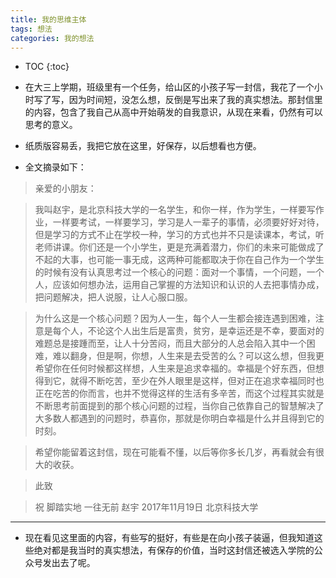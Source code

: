 ```yaml
---
title: 我的思维主体
tags: 想法
categories: 我的想法
---
```


* TOC
{:toc}


* 在大三上学期，班级里有一个任务，给山区的小孩子写一封信，我花了一个小时写了写，因为时间短，没怎么想，反倒是写出来了我的真实想法。那封信里的内容，包含了我自己从高中开始萌发的自我意识，从现在来看，仍然有可以思考的意义。

* 纸质版容易丢，我把它放在这里，好保存，以后想看也方便。

* 全文摘录如下：


>亲爱的小朋友：

>我叫赵宇，是北京科技大学的一名学生，和你一样，作为学生，一样要写作业，一样要考试，一样要学习，学习是人一辈子的事情，必须要好好对待，但是学习的方式不止在学校一种，学习的方式也并不只是读课本，考试，听老师讲课。你们还是一个小学生，更是充满着潜力，你们的未来可能做成了不起的大事，也可能一事无成，这两种可能都取决于你在自己作为一个学生的时候有没有认真思考过一个核心的问题：面对一个事情，一个问题，一个人，应该如何想办法，运用自己掌握的方法知识和认识的人去把事情办成，把问题解决，把人说服，让人心服口服。

>为什么这是一个核心问题？因为人一生，每个人一生都会接连遇到困难，注意是每个人，不论这个人出生后是富贵，贫穷，是幸运还是不幸，要面对的难题总是接踵而至，让人十分苦闷，而且大部分的人总会陷入其中一个困难，难以翻身，但是啊，你想，人生来是去受苦的么？可以这么想，但我更希望你在任何时候都这样想，人生来是追求幸福的。幸福是个好东西，但想得到它，就得不断吃苦，至少在外人眼里是这样，但对正在追求幸福同时也正在吃苦的你而言，也并不觉得这样的生活有多辛苦，而这个过程其实就是不断思考前面提到的那个核心问题的过程，当你自己依靠自己的智慧解决了大多数人都遇到的问题时，恭喜你，那就是你明白幸福是什么并且得到它的时刻。

>希望你能留着这封信，现在可能看不懂，以后等你多长几岁，再看就会有很大的收获。

>此致

>祝 脚踏实地 一往无前
                                                                                      赵宇
                                                                                    2017年11月19日
                                                                                    北京科技大学
----

* 现在看见这里面的内容，有些写的挺好，有些是在向小孩子装逼，但我知道这些绝对都是我当时的真实想法，有保存的价值，当时这封信还被选入学院的公众号发出去了呢。
